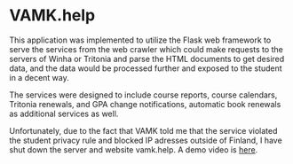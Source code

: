 # VAMK.help
This application was implemented to utilize the Flask web framework to serve the services from the web crawler which could make requests to the servers of Winha or Tritonia and parse the HTML documents to get desired data, and the data would be processed further and exposed to the student in a decent way. 

The services were designed to include course reports, course calendars, Tritonia renewals, and GPA change notifications, automatic book renewals as additional services as well.

Unfortunately, due to the fact that VAMK told me that the service violated the student privacy rule and blocked IP adresses outside of Finland, I have shut down the server and website vamk.help. A demo video is [here](https://www.youtube.com/watch?v=jitaFkayvyY).
